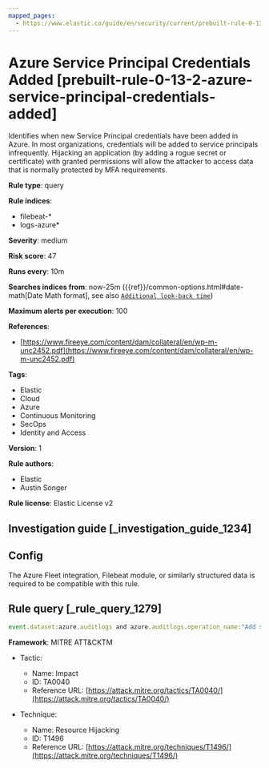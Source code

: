 ```yaml
---
mapped_pages:
  - https://www.elastic.co/guide/en/security/current/prebuilt-rule-0-13-2-azure-service-principal-credentials-added.html
---
```


# Azure Service Principal Credentials Added [prebuilt-rule-0-13-2-azure-service-principal-credentials-added]

Identifies when new Service Principal credentials have been added in Azure. In most organizations, credentials will be added to service principals infrequently. Hijacking an application (by adding a rogue secret or certificate) with granted permissions will allow the attacker to access data that is normally protected by MFA requirements.

**Rule type**: query

**Rule indices**:

* filebeat-*
* logs-azure*

**Severity**: medium

**Risk score**: 47

**Runs every**: 10m

**Searches indices from**: now-25m ({{ref}}/common-options.html#date-math[Date Math format], see also [`Additional look-back time`](docs-content://solutions/security/detect-and-alert/create-detection-rule.md#rule-schedule))

**Maximum alerts per execution**: 100

**References**:

* [https://www.fireeye.com/content/dam/collateral/en/wp-m-unc2452.pdf](https://www.fireeye.com/content/dam/collateral/en/wp-m-unc2452.pdf)

**Tags**:

* Elastic
* Cloud
* Azure
* Continuous Monitoring
* SecOps
* Identity and Access

**Version**: 1

**Rule authors**:

* Elastic
* Austin Songer

**Rule license**: Elastic License v2

## Investigation guide [_investigation_guide_1234]

## Config

The Azure Fleet integration, Filebeat module, or similarly structured data is required to be compatible with this rule.

## Rule query [_rule_query_1279]

```js
event.dataset:azure.auditlogs and azure.auditlogs.operation_name:"Add service principal credentials." and event.outcome:(success or Success)
```

**Framework**: MITRE ATT&CKTM

* Tactic:

    * Name: Impact
    * ID: TA0040
    * Reference URL: [https://attack.mitre.org/tactics/TA0040/](https://attack.mitre.org/tactics/TA0040/)

* Technique:

    * Name: Resource Hijacking
    * ID: T1496
    * Reference URL: [https://attack.mitre.org/techniques/T1496/](https://attack.mitre.org/techniques/T1496/)



